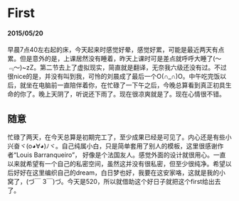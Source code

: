 # First
#### 2015/05/20
早晨7点40左右起的床，今天起来时感觉好晕，感觉好累，可能是最近两天有点累。但是意外的是，上课居然没有睡着，昨天上课时可是差点就呼呼大睡了(～﹃～)~zZ。第二节去上了虚拟现实，简直就是翻译，无奈我六级还没有过。不过很nice的是，并没有叫到我，可怜的刘晨成了最后一个O(∩\_∩)O。中午吃完饭以后，就坐在电脑前一直陪伴着你，在忙碌了一下午之后，今晚总算看到真正初具生命的你了。晚上天阴了，听说还下雨了。现在很凉爽就是了。现在心情很不错。

## 随意

忙碌了两天，在今天总算是初期完工了，至少成果已经是可见了。内心还是有些小兴奋ヾ(o◕∀◕)ﾉヾ。自己纯属小白，只是简单套用了别人的模板，这里很感谢作者“Louis Barranqueiro”， 好像是个法国友人。感觉外面的设计就很用心。一直以来就希望有一个自己的私密空间，虽然这并没有很私密，但至少很纯净。希望以后好好在这里编织自己的dream，白日梦也好，我要在这安家咯，这就是我的小窝了，(づ￣ 3￣)づ。今天是520，所以就借助这个好日子就把这个first给出去了。